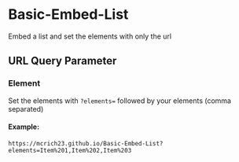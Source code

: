 # Basic-Embed-List
 Embed a list and set the elements with only the url

## URL Query Parameter
### Element
Set the elements with `?elements=` followed by your elements (comma separated)

#### Example:
```
https://mcrich23.github.io/Basic-Embed-List?elements=Item%201,Item%202,Item%203
```
